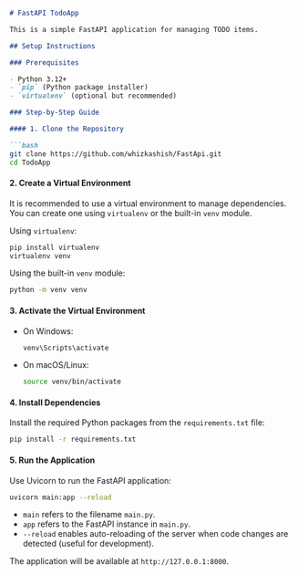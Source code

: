 ```markdown
# FastAPI TodoApp

This is a simple FastAPI application for managing TODO items. 

## Setup Instructions

### Prerequisites

- Python 3.12+
- `pip` (Python package installer)
- `virtualenv` (optional but recommended)

### Step-by-Step Guide

#### 1. Clone the Repository

```bash
git clone https://github.com/whizkashish/FastApi.git
cd TodoApp
```

#### 2. Create a Virtual Environment

It is recommended to use a virtual environment to manage dependencies. You can create one using `virtualenv` or the built-in `venv` module.

Using `virtualenv`:
```bash
pip install virtualenv
virtualenv venv
```

Using the built-in `venv` module:
```bash
python -m venv venv
```

#### 3. Activate the Virtual Environment

- On Windows:
  ```bash
  venv\Scripts\activate
  ```
- On macOS/Linux:
  ```bash
  source venv/bin/activate
  ```

#### 4. Install Dependencies

Install the required Python packages from the `requirements.txt` file:

```bash
pip install -r requirements.txt
```

#### 5. Run the Application

Use Uvicorn to run the FastAPI application:

```bash
uvicorn main:app --reload
```

- `main` refers to the filename `main.py`.
- `app` refers to the FastAPI instance in `main.py`.
- `--reload` enables auto-reloading of the server when code changes are detected (useful for development).

The application will be available at `http://127.0.0.1:8000`.